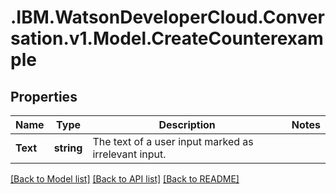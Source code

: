 # .IBM.WatsonDeveloperCloud.Conversation.v1.Model.CreateCounterexample
## Properties

Name | Type | Description | Notes
------------ | ------------- | ------------- | -------------
**Text** | **string** | The text of a user input marked as irrelevant input. | 

[[Back to Model list]](../README.md#documentation-for-models) [[Back to API list]](../README.md#documentation-for-api-endpoints) [[Back to README]](../README.md)


